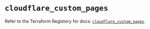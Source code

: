 # `cloudflare_custom_pages`

Refer to the Terraform Registory for docs: [`cloudflare_custom_pages`](https://www.terraform.io/docs/providers/cloudflare/r/custom_pages).
